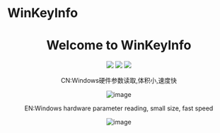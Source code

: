 # WinKeyInfo
<div align="center">
<h1>Welcome to WinKeyInfo</h1>

[![](https://img.shields.io/badge/MIT-license-brightgreen.svg)](https://github.com/haotian888/WinKeyInfo/blob/main/LICENSE)
[![](https://img.shields.io/badge/.NETFramework-4.5.2-informational.svg)](https://dotnet.microsoft.com/en-us/download)
[![](https://img.shields.io/badge/Release-V1.0-informational.svg)](https://github.com/haotian888/WinKeyInfo/releases/download/WinKeyInfo_V1.0/WinKeyInfo_V1.0.zip)

CN:Windows硬件参数读取,体积小,速度快

![image](https://github.com/user-attachments/assets/e1b89a33-d63c-4489-8fbc-09dadcf4f6ad)







EN:Windows hardware parameter reading, small size, fast speed

![image](https://github.com/user-attachments/assets/15c7153f-72e3-473f-a310-52537a5ad3a5)






</div>
